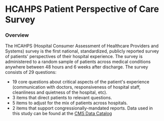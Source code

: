 # HCAHPS Patient Perspective of Care Survey
### Overview
The HCAHPS (Hospital Consumer Assessment of Healthcare Providers and Systems) survey is the first national, standardized, publicly reported survey of patients' perspectives of their hospital experience. The survey is administered to a random sample of patients across medical conditions anywhere between 48 hours and 6 weeks after discharge. The survey consists of 29 questions:
  - 19 core questions about critical aspects of the patient's experience (communication with doctors, responsiveness of hospital staff, cleanliness and quietness of the hospital, etc).
  - 3 items that direct patients to relevant questions.
  - 5 items to adjust for the mix of patients across hospitals.
  - 2 items that support congressionally-mandated reports.
Data used in this study can be found at the [CMS Data Catalog](https://data.cms.gov/provider-data/search?theme=Hospitals)
